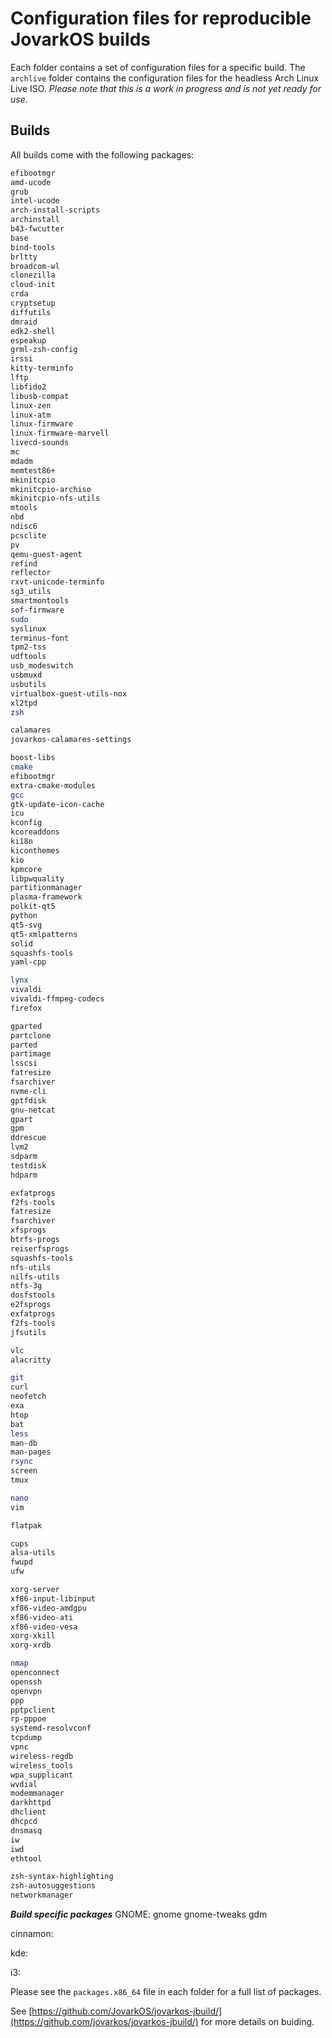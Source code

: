 # Configuration files for reproducible JovarkOS builds

Each folder contains a set of configuration files for a specific build. The `archlive` folder contains the configuration files for the headless Arch Linux Live ISO. *Please note that this is a work in progress and is not yet ready for use.*

## Builds

All builds come with the following packages:

```bash
efibootmgr
amd-ucode
grub
intel-ucode
arch-install-scripts
archinstall
b43-fwcutter
base
bind-tools
brltty
broadcom-wl
clonezilla
cloud-init
crda
cryptsetup
diffutils
dmraid
edk2-shell
espeakup
grml-zsh-config
irssi
kitty-terminfo
lftp
libfido2
libusb-compat
linux-zen
linux-atm
linux-firmware
linux-firmware-marvell
livecd-sounds
mc
mdadm
memtest86+
mkinitcpio
mkinitcpio-archiso
mkinitcpio-nfs-utils
mtools
nbd
ndisc6
pcsclite
pv
qemu-guest-agent
refind
reflector
rxvt-unicode-terminfo
sg3_utils
smartmontools
sof-firmware
sudo
syslinux
terminus-font
tpm2-tss
udftools
usb_modeswitch
usbmuxd
usbutils
virtualbox-guest-utils-nox
xl2tpd
zsh

calamares
jovarkos-calamares-settings

boost-libs
cmake
efibootmgr
extra-cmake-modules
gcc
gtk-update-icon-cache
icu
kconfig
kcoreaddons
ki18n
kiconthemes
kio
kpmcore
libpwquality
partitionmanager
plasma-framework
polkit-qt5
python
qt5-svg
qt5-xmlpatterns
solid
squashfs-tools
yaml-cpp

lynx
vivaldi
vivaldi-ffmpeg-codecs
firefox

gparted
partclone
parted
partimage
lsscsi
fatresize
fsarchiver
nvme-cli
gptfdisk
gnu-netcat
gpart
gpm
ddrescue
lvm2
sdparm
testdisk
hdparm

exfatprogs
f2fs-tools
fatresize
fsarchiver
xfsprogs
btrfs-progs
reiserfsprogs
squashfs-tools
nfs-utils
nilfs-utils
ntfs-3g
dosfstools
e2fsprogs
exfatprogs
f2fs-tools
jfsutils

vlc
alacritty

git
curl
neofetch
exa
htop
bat
less
man-db
man-pages
rsync
screen
tmux

nano
vim

flatpak

cups
alsa-utils
fwupd
ufw

xorg-server
xf86-input-libinput
xf86-video-amdgpu
xf86-video-ati
xf86-video-vesa
xorg-xkill
xorg-xrdb

nmap
openconnect
openssh
openvpn
ppp
pptpclient
rp-pppoe
systemd-resolvconf
tcpdump
vpnc
wireless-regdb
wireless_tools
wpa_supplicant
wvdial
modemmanager
darkhttpd
dhclient
dhcpcd
dnsmasq
iw
iwd
ethtool

zsh-syntax-highlighting
zsh-autosuggestions
networkmanager
```

***Build specific packages***
GNOME:
gnome
gnome-tweaks
gdm

cinnamon:

kde:

i3:

Please see the `packages.x86_64` file in each folder for a full list of packages.

See [https://github.com/JovarkOS/jovarkos-jbuild/](https://github.com/jovarkos/jovarkos-jbuild/) for more details on buiding.
